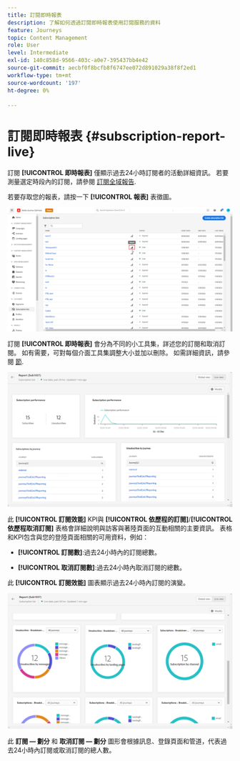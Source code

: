 ```yaml
---
title: 訂閱即時報表
description: 了解如何透過訂閱即時報表使用訂閱服務的資料
feature: Journeys
topic: Content Management
role: User
level: Intermediate
exl-id: 140c858d-9566-403c-a0e7-395437bb4e42
source-git-commit: aecbf0f8bcfb8f6747ee072d891029a38f8f2ed1
workflow-type: tm+mt
source-wordcount: '197'
ht-degree: 0%

---
```


# 訂閱即時報表 {#subscription-report-live}

訂閱 **[!UICONTROL 即時報表]** 僅顯示過去24小時訂閱者的活動詳細資訊。 若要測量選定時段內的訂閱，請參閱 [訂閱全域報告](subscription-report-global.md).

若要存取您的報表，請按一下 **[!UICONTROL 報表]** 表徵圖。

![](assets/subscription_report_7.png)

訂閱 **[!UICONTROL 即時報表]** 會分為不同的小工具集，詳述您的訂閱和取消訂閱。 如有需要，可對每個介面工具集調整大小並加以刪除。 如需詳細資訊，請參閱 [節](live-report.md).

![](assets/subscription_report_3.png)

此 **[!UICONTROL 訂閱效能]** KPI與 **[!UICONTROL 依歷程的訂閱]**/**[!UICONTROL 依歷程取消訂閱]** 表格會詳細說明與訪客與著陸頁面的互動相關的主要資訊。 表格和KPI包含與您的登陸頁面相關的可用資料，例如：

* **[!UICONTROL 訂閱數]**:過去24小時內的訂閱總數。

* **[!UICONTROL 取消訂閱數]**:過去24小時內取消訂閱的總數。

此 **[!UICONTROL 訂閱效能]** 圖表顯示過去24小時內訂閱的演變。

![](assets/subscription_report_4.png)

此 **訂閱 — 劃分** 和 **取消訂閱 — 劃分** 圖形會根據訊息、登錄頁面和管道，代表過去24小時內訂閱或取消訂閱的總人數。
